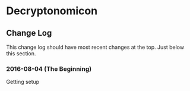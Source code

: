 # Decryptonomicon
## Change Log

This change log should have most recent changes at the top. Just below this section.

### 2016-08-04 (The Beginning)

Getting setup
